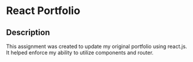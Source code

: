 # React Portfolio  
## Description
This assignment was created to update my original portfolio using react.js. It helped enforce my ability to utilize components and router. 
